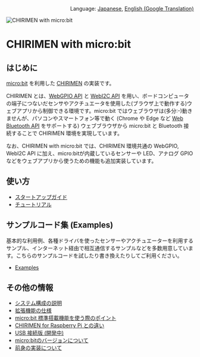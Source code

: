 <p align="right">Language: <a href="https://chirimen.org/chirimen-micro-bit/">Japanese</a>, <a href="https://translate.google.co.jp/translate?sl=ja&tl=en&u=https%3A%2F%2Fchirimen.org%2Fchirimen-micro-bit%2F">English (Google Translation)</a></p>

![CHIRIMEN with micro:bit](imgs/CHIRIMEN_MICROBIT.png "CHIRIMEN with micro:bit")

# CHIRIMEN with micro:bit

## はじめに

[micro:bit](https://microbit.org/) を利用した [CHIRIMEN](https://chirimen.org/#about) の実装です。

CHIRIMEN とは、[WebGPIO API](https://github.com/browserobo/WebGPIO) と [WebI2C API](https://github.com/browserobo/WebI2C) を用い、ボードコンピュータの端子につないだセンサやアクチュエータを使用した(ブラウザ上で動作する)ウェブアプリから制御できる環境です。micro:bit ではウェブラウザは(多分:-)動きませんが、パソコンやスマートフォン等で動く (Chrome や Edge など [Web Bluetooth API](https://webbluetoothcg.github.io/web-bluetooth/) をサポートする) ウェブブラウザから micro:bit と Bluetooth 接続することで CHIRIMEN 環境を実現しています。

なお、CHIRIMEN with micro:bit では、CHIRIMEN 環境共通の WebGPIO, WebI2C API に加え、micro:bitが内蔵しているセンサーや LED、アナログ GPIO などをウェブアプリから使うための機能も追加実装しています。

## 使い方

- [スタートアップガイド](guidebooks/startup.md)
- [チュートリアル](https://tutorial.chirimen.org/microbit/)

## サンプルコード集 (Examples)

基本的な利用例、各種ドライバを使ったセンサーやアクチュエーターを利用するサンプル、インターネット経由で相互通信するサンプルなどを多数用意しています。こちらのサンプルコードを試したり書き換えたりしてご利用ください。

- [Examples](examples/)

## その他の情報

- [システム構成の説明](guidebooks/systemConfiguration.md)
- [拡張機能の仕様](guidebooks/extendedFunctions.md)
- [micro:bit 標準搭載機能を使う際のポイント](guidebooks/features.md)
- [CHIRIMEN for Raspberry Pi との違い](guidebooks/diff_rpi3.md)
- [USB 接続版 (開発中)](alpha)
- [micro:bitのバージョンについて](guidebooks/mbVer.md)
- [前身の実装について](guidebooks/prevImpl.md)

